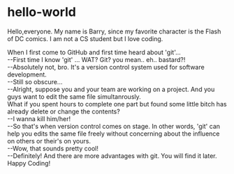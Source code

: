 # hello-world
Hello,everyone. My name is Barry, since my favorite character is the Flash of DC comics.
I am not a CS student but I love coding.

When I first come to GitHub and first time heard about 'git'...  
--First time I know 'git' ... WAT? Git? you mean.. eh.. bastard?!   
--Absolutely not, bro. It's a version control system used for software development.   
--Still so obscure...   
--Alright, suppose you and your team are working on a project. And you guys want to edit the same file simultanrously.  
What if you spent hours to complete one part but found some little bitch has already delete or change the contents?  
--I wanna kill him/her!  
--So that's when version control comes on stage. In other words, 'git' can help you edits the same file freely without concerning about the influence on others or their's on yours.   
--Wow, that sounds pretty cool!  
--Definitely! And there are more advantages with git. You will find it later. Happy Coding!


